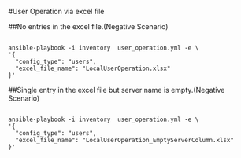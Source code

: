 
#User Operation via excel file

##No entries in the excel file.(Negative Scenario)
```shell

ansible-playbook -i inventory  user_operation.yml -e \
'{
  "config_type": "users",
  "excel_file_name": "LocalUserOperation.xlsx"
}'
```

##Single entry in the excel file but server name is empty.(Negative Scenario)
```shell

ansible-playbook -i inventory  user_operation.yml -e \
'{
  "config_type": "users",
  "excel_file_name": "LocalUserOperation_EmptyServerColumn.xlsx"
}'
```
